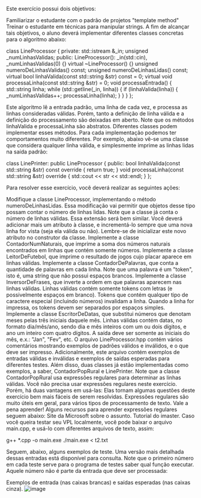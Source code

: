 Este exercício possui dois objetivos:

Familiarizar o estudante com o padrão de projetos "template method"
Treinar o estudante em técnicas para manipular strings.
A fim de alcançar tais objetivos, o aluno deverá implementar diferentes classes concretas para o algoritmo abaixo:

class LineProcessor {
  private:
    std::istream &_in;
    unsigned _numLinhasValidas;
  public:
    LineProcessor(): _in(std::cin), _numLinhasValidas(0) {}
    virtual ~LineProcessor() {}
    unsigned numeroDeLinhasValidas() const;
    unsigned numeroDeLinhasLidas() const;
    virtual bool linhaValida(const std::string &str) const = 0;
    virtual void processaLinha(const std::string &str) = 0;
    void processaEntrada() {
      std::string linha;
      while (std::getline(_in, linha)) {
        if (linhaValida(linha)) {
          _numLinhasValidas++;
          processaLinha(linha);
        }
      }
    }
};

Este algoritmo lê a entrada padrão, uma linha de cada vez, e processa as linhas consideradas válidas. Porém, tanto a definição de linha válida e a definição do processamento são deixadas em aberto. Note que os métodos linhaValida e processaLinha são abstratos. Diferentes classes podem implementar esses métodos. Para cada implementação podemos ter comportamentos muito diferentes. Por exemplo, abaixo vê-se uma classe que considera qualquer linha válida, e simplesmente imprime as linhas lidas na saída padrão:

class LinePrinter: public LineProcessor {
  public:
    bool linhaValida(const std::string &str) const override {
      return true;
    }
    void processaLinha(const std::string &str) override {
      std::cout << str << std::endl;
    }
};

Para resolver esse exercício, você deverá realizar as seguintes ações:

Modifique a classe LineProcessor, implementando o método numeroDeLinhasLidas. Essa modificação vai permitir que objetos desse tipo possam contar o número de linhas lidas. Note que a classe já conta o número de linhas válidas. Essa extensão será bem similar. Você deverá adicionar mais um atributo à classe, e incrementá-lo sempre que uma nova linha for vista (seja ela válida ou não). Lembre-se de inicializar este novo atributo no construtor da classe.
Implemente a classe ContadorNumNaturais, que imprime a soma dos números naturais encontrados em linhas que contém somente números.
Implemente a classe LeitorDeFutebol, que imprime o resultado de jogos cujo placar aparece em linhas válidas.
Implemente a classe ContadorDePalavras, que conta a quantidade de palavras em cada linha. Note que uma palavra é um "token", isto é, uma string que não possui espaços brancos.
Implemente a classe InversorDeFrases, que inverte a ordem em que palavras aparecem nas linhas válidas. Linhas válidas contém somente tokens com letras (e possivelmente espaços em branco). Tokens que contém qualquer tipo de caractere especial (incluindo números) invalidam a linha. Quando a linha for impressa, os tokens devem ser separados por espaços simples.
Implemente a classe EscritorDeDatas, que substitui números que denotam meses pelas três iniciais daquele mês. Linhas válidas contém datas, no formato dia/mês/ano, sendo dia e mês inteiros com um ou dois dígitos, e ano um inteiro com quatro dígitos. A saída deve ser somente as iniciais do mês, e.x.: "Jan", "Fev", etc.
O arquivo LineProcessor.hpp contém vários comentários mostrando exemplos de padrões válidos e inválidos, e o que deve ser impresso. Adicionalmente, este arquivo contém exemplos de entradas válidas e inválidas e exemplos de saídas esperadas para diferentes testes. Além disso, duas classes já estão implementadas como exemplos, a saber, ContadorPopRural e LinePrinter. Note que a classe ContadorPopRural usa expressões regulares para determinar as linhas válidas. Você não precisa usar expressões regulares neste exercício. Porém, há duas vantagens em usá-las:
Elas tornam algumas questões deste exercício bem mais fáceis de serem resolvidas.
Expressões regulares são muito úteis em geral, para vários tipos de processamento de texto. Vale a pena aprender!
Alguns recursos para aprender expressões regulares seguem abaixo:
Site da Microsoft sobre o assunto.
Tutorial do imaster.
Caso você queira testar seu VPL localmente, você pode baixar o arquivo main.cpp, e usá-lo com diferentes arquivos de texto, assim:

g++ *.cpp -o main.exe
./main.exe < t2.txt

Seguem, abaixo, alguns exemplos de teste. Uma versão mais detalhada dessas entradas está disponível para consulta. Note que o primeiro número em cada teste serve para o programa de testes saber qual função executar. Aquele número não é parte da entrada que deve ser processada:

Exemplos de entrada (nas caixas brancas) e saídas esperadas (nas caixas cinza).
![image](https://github.com/juliogdomingues/pds2_ufmg/assets/32973371/6ffa7562-9442-44ab-8edf-427c26a00944)
